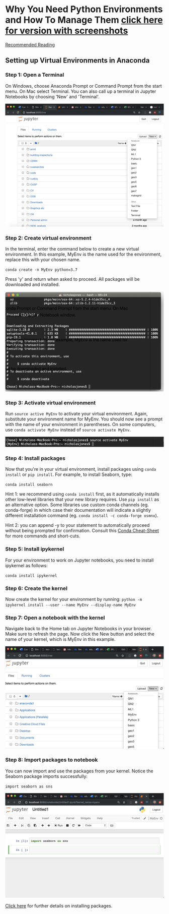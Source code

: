 # Why You Need Python Environments and How To Manage Them [click here for version with screenshots](https://github.com/worldbank/Python-for-Data-Science/blob/master/anaconda_virtual_environments.md) 
[Recommended Reading](https://www.freecodecamp.org/news/why-you-need-python-environments-and-how-to-manage-them-with-conda-85f155f4353c/)

## Setting up Virtual Environments in Anaconda

### Step 1: Open a Terminal
On Windows, choose  Anaconda Prompt or Command Prompt from the start menu. On Mac select Terminal. You can also call up a terminal in Jupyter Notebooks by choosing 'New' and 'Terminal'.

![img1](images/img1.png)

### Step 2: Create virtual environment
In the terminal, enter the command below to create a new virtual environment. In this example, MyEnv is the name used for the environment, replace this with your chosen name.

`conda create -n MyEnv python=3.7`

Press 'y' and return when asked to proceed. All packages will be downloaded and installed.

![img2](images/img2.png)

### Step 3: Activate virtual environment
Run `source active MyEnv` to activate your virtual environment. Again, substitute your environment name for MyEnv. You should now see a prompt with the name of your environment in parentheses. On some computers, use `conda activate MyEnv` instead of `source activate MyEnv`.

![img3](images/img3.png)

### Step 4: Install packages
Now that you're in your virtual environment, install packages using `conda install` or `pip install`. For example, to install Seaborn, type:

`conda install seaborn`

Hint 1: we recommend using `conda install` first, as it automatically installs other low-level libraries that your new library requires. Use `pip install` as an alternative option. Some libraries use custom conda channels (eg. conda-forge) in which case their documentation will indicate a slightly different installation command (eg. `conda install -c conda-forge osmnx`).

Hint 2: you can append -y to your statement to automatically proceed without being prompted for confirmation. Consult this [Conda Cheat-Sheet](http://know.continuum.io/rs/387-XNW-688/images/conda-cheatsheet.pdf) for more commands and short-cuts.

### Step 5: Install ipykernel
For your environment to work on Jupyter notebooks, you need to install ipykernel as follows:

`conda install ipykernel`

### Step 6: Create the kernel
Now create the kernel for your environment by running:
`python -m ipykernel install --user --name MyEnv --display-name MyEnv`

### Step 7: Open a notebook with the kernel
Navigate back to the Home tab on Jupyter Notebooks in your browser. Make sure to refresh the page. Now click the New button and select the name of your kernel, which is MyEnv in this example.

![img5](images/img5.png)

### Step 8: Import packages to notebook
You can now import and use the packages from your kernel. Notice the Seaborn package imports successfully:

`import seaborn as sns`

![img6](images/img6.png)

[Click here](https://packaging.python.org/tutorials/installing-packages/) for further details on installing packages.
